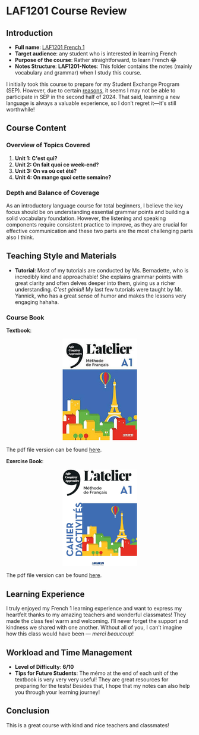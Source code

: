 # LAF1201 Course Review
## Introduction
- **Full name**: [LAF1201 French 1](https://nusmods.com/courses/LAF1201/french-1)
- **Target audience**: any student who is interested in learning French
- **Purpose of the course**: Rather straightforward, to learn French :joy:
- **Notes Structure**:
  **LAF1201-Notes**: This folder contains the notes (mainly vocabulary and grammar) when I study this course.

I initially took this course to prepare for my Student Exchange Program (SEP). However, due to certain [reasons](https://ethz.ch/staffnet/en/news-and-events/internal-news/archive/2024/10/dual-use-and-sanctions-these-applications-require-security-screening.html), it seems I may not be able to participate in SEP in the second half of 2024. That said, learning a new language is always a valuable experience, so I don’t regret it—it's still worthwhile!

## Course Content
### Overview of Topics Covered
1. **Unit 1: C'est qui?**
2. **Unit 2: On fait quoi ce week-end?**
3. **Unit 3: On va où cet été?**
4. **Unit 4: On mange quoi cette semaine?**

### Depth and Balance of Coverage
As an introductory language course for total beginners, I believe the key focus should be on understanding essential grammar points and building a solid vocabulary foundation. However, the listening and speaking components require consistent practice to improve, as they are crucial for effective communication and these two parts are the most challenging parts also I think.

## Teaching Style and Materials
- **Tutorial**: Most of my tutorials are conducted by Ms. Bernadette, who is incredibly kind and approachable! She explains grammar points with great clarity and often delves deeper into them, giving us a richer understanding. *C'est génial*! My last few tutorials were taught by Mr. Yannick, who has a great sense of humor and makes the lessons very engaging hahaha.
### Course Book
**Textbook**:

<p align="center">
  <img src="./images/LAF1201_Coursebook.jpg" alt="LAF1201 Coursebook" width="200">
</p>

The pdf file version can be found [here](./images/LAF1201_Coursebook.pdf).

**Exercise Book**:

<p align="center">
  <img src="./images/LAF1201_Workbook.png" alt="LAF1201 Coursebook" width="200">
</p>

The pdf file version can be found [here](./images/LAF1201_Workbook.pdf).

## Learning Experience
I truly enjoyed my French 1 learning experience and want to express my heartfelt thanks to my amazing teachers and wonderful classmates! They made the class feel warm and welcoming. I’ll never forget the support and kindness we shared with one another. Without all of you, I can’t imagine how this class would have been — *merci beaucoup*!

## Workload and Time Management 
- **Level of Difficulty**: **6/10**
- **Tips for Future Students**:
  The mémo at the end of each unit of the textbook is very very very useful! They are great resources for preparing for the tests! Besides that, I hope that my notes can also help you through your learning journey!

## Conclusion
This is a great course with kind and nice teachers and classmates! 